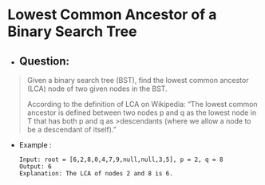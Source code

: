 # Lowest Common Ancestor of a Binary Search Tree
- ## Question:
>Given a binary search tree (BST), find the lowest common ancestor (LCA) node of two given nodes in the BST.
>
>According to the definition of LCA on Wikipedia: “The lowest common ancestor is defined between two nodes p and q as the lowest node in T that has both p and q as >descendants (where we allow a node to be a descendant of itself).”

- Example :

      Input: root = [6,2,8,0,4,7,9,null,null,3,5], p = 2, q = 8
      Output: 6
      Explanation: The LCA of nodes 2 and 8 is 6.
      


